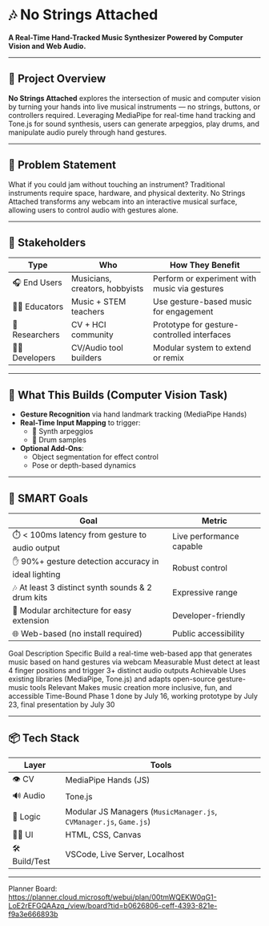 # 🎶 No Strings Attached

**A Real-Time Hand-Tracked Music Synthesizer Powered by Computer Vision and Web Audio.**

---

## 🧠 Project Overview

**No Strings Attached** explores the intersection of music and computer vision by turning your hands into live musical instruments — no strings, buttons, or controllers required. Leveraging MediaPipe for real-time hand tracking and Tone.js for sound synthesis, users can generate arpeggios, play drums, and manipulate audio purely through hand gestures.

---

## 🎯 Problem Statement

What if you could jam without touching an instrument? Traditional instruments require space, hardware, and physical dexterity. No Strings Attached transforms any webcam into an interactive musical surface, allowing users to control audio with gestures alone.

---

## 👥 Stakeholders

| Type              | Who                                 | How They Benefit                          |
|-------------------|--------------------------------------|--------------------------------------------|
| 🎧 End Users      | Musicians, creators, hobbyists       | Perform or experiment with music via gestures |
| 🧑‍🏫 Educators     | Music + STEM teachers                 | Use gesture-based music for engagement     |
| 🧪 Researchers     | CV + HCI community                   | Prototype for gesture-controlled interfaces|
| 🧑‍💻 Developers     | CV/Audio tool builders               | Modular system to extend or remix         |

---

## 🧱 What This Builds (Computer Vision Task)

- **Gesture Recognition** via hand landmark tracking (MediaPipe Hands)
- **Real-Time Input Mapping** to trigger:
  - 🎹 Synth arpeggios
  - 🥁 Drum samples
- **Optional Add-Ons**:
  - Object segmentation for effect control
  - Pose or depth-based dynamics

---

## 🎯 SMART Goals

| Goal | Metric |
|------|--------|
| ⏱️ < 100ms latency from gesture to audio output | Live performance capable |
| ✋ 90%+ gesture detection accuracy in ideal lighting | Robust control |
| 🎶 At least 3 distinct synth sounds & 2 drum kits | Expressive range |
| 🧩 Modular architecture for easy extension | Developer-friendly |
| 🌐 Web-based (no install required) | Public accessibility |


Goal	Description
Specific	Build a real-time web-based app that generates music based on hand gestures via webcam
Measurable	Must detect at least 4 finger positions and trigger 3+ distinct audio outputs
Achievable	Uses existing libraries (MediaPipe, Tone.js) and adapts open-source gesture-music tools
Relevant	Makes music creation more inclusive, fun, and accessible
Time-Bound	Phase 1 done by July 16, working prototype by July 23, final presentation by July 30

---

## 📦 Tech Stack

| Layer | Tools |
|-------|-------|
| 👁️ CV | MediaPipe Hands (JS) |
| 🔊 Audio | Tone.js |
| 🧠 Logic | Modular JS Managers (`MusicManager.js`, `CVManager.js`, `Game.js`) |
| 🧑‍🎨 UI | HTML, CSS, Canvas |
| 🛠️ Build/Test | VSCode, Live Server, Localhost |

---
Planner Board: https://planner.cloud.microsoft/webui/plan/00tmWQEKW0qG1-LoE2rEFGQAAzq_/view/board?tid=b0626806-ceff-4393-821e-f9a3e666893b
